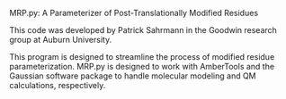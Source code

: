 MRP.py: A Parameterizer of Post-Translationally Modified Residues

This code was developed by Patrick Sahrmann in the Goodwin research group at Auburn University. 

This program is designed to streamline the process of modified residue parameterization.
MRP.py is designed to work with AmberTools and the Gaussian software package to handle molecular 
modeling and QM calculations, respectively.
